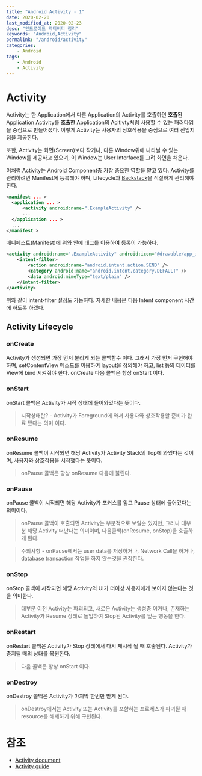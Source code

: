 ```yaml
---
title: "Android Activity - 1"
date: 2020-02-20
last_modified_at: 2020-02-23
desc: "안드로이드 액티비티 정리"
keywords: "Android,Activity"
permalink: "/android/activity"
categories: 
    - Android
tags: 
    - Android
    - Activity
---
```


# Activity

Activity는 한 Application에서 다른 Application의 Activity를 호출하면 <b>호출된</b> Application Activity를 <b>호출한</b> Application의 Acitivty처럼 사용할 수 있는 패러다임을 중심으로 만들어졌다. 이렇게 Activity는 사용자의 상호작용을 중심으로 여러 진입지점을 제공한다.

또한, Activity는 화면(Screen)보다 작거나, 다른 Window위에 나타날 수 있는 Window를 제공하고 있으며, 이 Window는 User Interface를 그려 화면을 채운다.

이처럼 Activity는 Android Component중 가장 중요한 역할을 맡고 있다. Activity를 관리하려면 Manifest에 등록해야 하며, Lifecycle과 [Backstack](https://gyooha.github.io/seroo/android/backstack)을 적절하게 관리해야 한다.

```xml
<manifest ... >
  <application ... >
      <activity android:name=".ExampleActivity" />
      ...
  </application ... >
  ...
</manifest >
```

매니페스트(Manifest)에 위와 <application> 안에 <activity> 태그를 이용하여 등록이 가능하다.

```xml
<activity android:name=".ExampleActivity" android:icon="@drawable/app_icon">
    <intent-filter>
        <action android:name="android.intent.action.SEND" />
        <category android:name="android.intent.category.DEFAULT" />
        <data android:mimeType="text/plain" />
    </intent-filter>
</activity>
```

위와 같이 intent-filter 설정도 가능하다. 자세한 내용은 다음 Intent component 시간에 하도록 하겠다.

## Activity Lifecycle

### onCreate

Activity가 생성되면 가장 먼저 불리게 되는 콜백함수 이다. 그래서 가장 먼저 구현해야 하며, setContentView 메소드를 이용하여 layout을 정의해야 하고, list 등의 데이터를 View에 bind 시켜줘야 한다. onCreate 다음 콜백은 항상 onStart 이다.

### onStart

onStart 콜백은 Activity가 시작 상태에 들어와있다는 뜻이다. 

> 시작상태란? - Activity가 Foreground에 와서 사용자와 상호작용할 준비가 완료 됐다는 의미 이다.

### onResume

onResume 콜백이 시작되면 해당 Activity가 Activity Stack의 Top에 와있다는 것이며, 사용자와 상호작용을 시작했다는 뜻이다.
> onPause 콜백은 항상 onResume 다음에 불린다. 

### onPause

onPause 콜백이 시작되면 해당 Activity가 포커스를 잃고 Pause 상태에 들어갔다는 의미이다. 
> onPause 콜백이 호출되면 Activity는 부분적으로 보일순 있지만, 그러나 대부분 해당 Activity 떠난다는 의미이며, 다음콜백(onResume, onStop)을 호출하게 된다.

> 주의사항 - onPause에서는 user data를 저장하거나, Network Call을 하거나, database transaction 작업을 하지 않는것을 권장한다.

### onStop

onStop 콜백이 시작되면 해당 Activity의 UI가 더이상 사용자에게 보이지 않는다는 것을 의미한다. 

> 대부분 이전 Activity는 파괴되고, 새로운 Activity는 생성중 이거나, 존재하는 Activity가 Resume 상태로 돌입하여 Stop된 Activity를 덮는 행동을 한다.

### onRestart

onRestart 콜백은 Activity가 Stop 상태에서 다시 재시작 될 때 호출된다. Activity가 중지될 때의 상태를 복원한다. 

> 다음 콜백은 항상 onStart 이다.

### onDestroy
onDestroy 콜백은 Activity가 마지막 한번만 받게 된다. 
> onDestroy에서는 Activity 또는 Activity를 포함하는 프로세스가 파괴될 때 resource를 해제하기 위해 구현된다.

# 참조

* [Activity document](https://developer.android.com/reference/android/app/Activity)
* [Activity guide](https://developer.android.com/guide/components/activities/intro-activities)